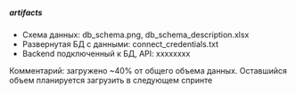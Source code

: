 ##### artifacts

* Схема данных: db_schema.png, db_schema_description.xlsx
* Развернутая БД с данными: connect_credentials.txt
* Backend подключенный к БД, API: xxxxxxxx

Комментарий: загружено ~40% от общего объема данных. Оставшийся объем планируется загрузить в следующем спринте